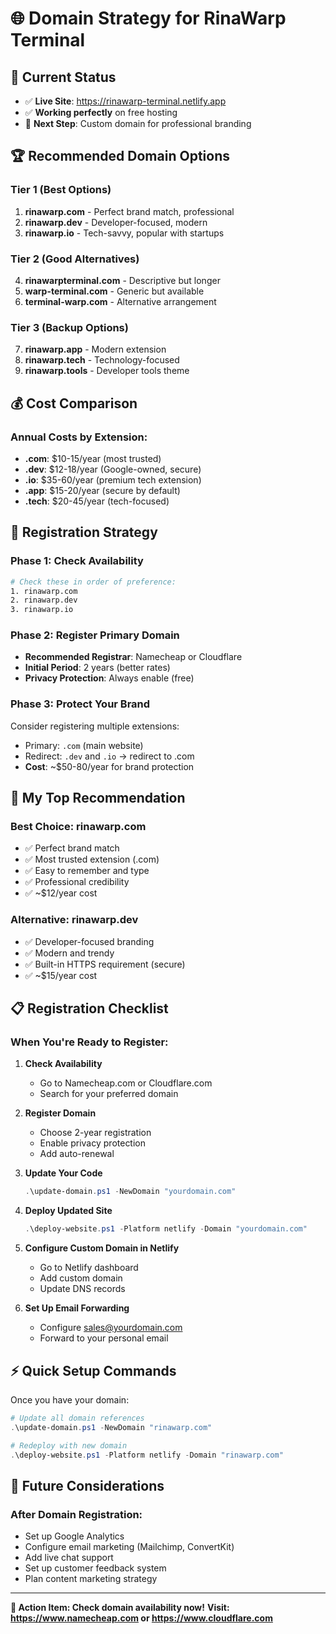 # 🌐 Domain Strategy for RinaWarp Terminal

## 🎯 Current Status
- ✅ **Live Site**: https://rinawarp-terminal.netlify.app
- ✅ **Working perfectly** on free hosting
- 🎯 **Next Step**: Custom domain for professional branding

## 🏆 Recommended Domain Options

### **Tier 1 (Best Options)**
1. **rinawarp.com** - Perfect brand match, professional
2. **rinawarp.dev** - Developer-focused, modern
3. **rinawarp.io** - Tech-savvy, popular with startups

### **Tier 2 (Good Alternatives)**
4. **rinawarpterminal.com** - Descriptive but longer
5. **warp-terminal.com** - Generic but available
6. **terminal-warp.com** - Alternative arrangement

### **Tier 3 (Backup Options)**
7. **rinawarp.app** - Modern extension
8. **rinawarp.tech** - Technology-focused
9. **rinawarp.tools** - Developer tools theme

## 💰 Cost Comparison

### **Annual Costs by Extension:**
- **.com**: $10-15/year (most trusted)
- **.dev**: $12-18/year (Google-owned, secure)
- **.io**: $35-60/year (premium tech extension)
- **.app**: $15-20/year (secure by default)
- **.tech**: $20-45/year (tech-focused)

## 🚀 Registration Strategy

### **Phase 1: Check Availability**
```bash
# Check these in order of preference:
1. rinawarp.com
2. rinawarp.dev  
3. rinawarp.io
```

### **Phase 2: Register Primary Domain**
- **Recommended Registrar**: Namecheap or Cloudflare
- **Initial Period**: 2 years (better rates)
- **Privacy Protection**: Always enable (free)

### **Phase 3: Protect Your Brand**
Consider registering multiple extensions:
- Primary: `.com` (main website)
- Redirect: `.dev` and `.io` → redirect to .com
- **Cost**: ~$50-80/year for brand protection

## 🎯 My Top Recommendation

### **Best Choice: rinawarp.com**
- ✅ Perfect brand match
- ✅ Most trusted extension (.com)
- ✅ Easy to remember and type
- ✅ Professional credibility
- ✅ ~$12/year cost

### **Alternative: rinawarp.dev**
- ✅ Developer-focused branding
- ✅ Modern and trendy
- ✅ Built-in HTTPS requirement (secure)
- ✅ ~$15/year cost

## 📋 Registration Checklist

### **When You're Ready to Register:**

1. **Check Availability**
   - Go to Namecheap.com or Cloudflare.com
   - Search for your preferred domain

2. **Register Domain**
   - Choose 2-year registration
   - Enable privacy protection
   - Add auto-renewal

3. **Update Your Code**
   ```powershell
   .\update-domain.ps1 -NewDomain "yourdomain.com"
   ```

4. **Deploy Updated Site**
   ```powershell
   .\deploy-website.ps1 -Platform netlify -Domain "yourdomain.com"
   ```

5. **Configure Custom Domain in Netlify**
   - Go to Netlify dashboard
   - Add custom domain
   - Update DNS records

6. **Set Up Email Forwarding**
   - Configure sales@yourdomain.com
   - Forward to your personal email

## ⚡ Quick Setup Commands

Once you have your domain:

```powershell
# Update all domain references
.\update-domain.ps1 -NewDomain "rinawarp.com"

# Redeploy with new domain
.\deploy-website.ps1 -Platform netlify -Domain "rinawarp.com"
```

## 🔮 Future Considerations

### **After Domain Registration:**
- Set up Google Analytics
- Configure email marketing (Mailchimp, ConvertKit)
- Add live chat support
- Set up customer feedback system
- Plan content marketing strategy

---

**🎯 Action Item: Check domain availability now!**
**Visit: https://www.namecheap.com or https://www.cloudflare.com**
